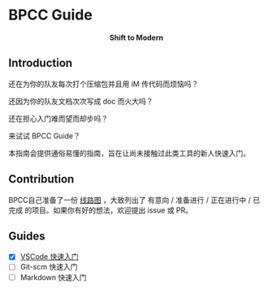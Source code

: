 # BPCC Guide


<p style="text-align: center;"><strong>Shift to Modern</strong></p>


## Introduction

还在为你的队友每次打个压缩包并且用 iM 传代码而烦恼吗？

还因为你的队友文档次次写成 doc 而火大吗？

还在担心入门难而望而却步吗？

来试试 BPCC Guide？

本指南会提供通俗易懂的指南，旨在让尚未接触过此类工具的新人快速入门。


## Contribution

BPCC自己准备了一份 [线路图](https://github.com/orgs/BPCClub/projects/2/views/1) ，大致列出了 有意向 / 准备进行 / 正在进行中 / 已完成 的项目。如果你有好的想法，欢迎提出 issue 或 PR。


## Guides

- [x] [VSCode 快速入门](./Guides/Get-Start-with-VSCode/Get-Start-with-VSCode.md)
- [ ] Git-scm 快速入门
- [ ] Markdown 快速入门